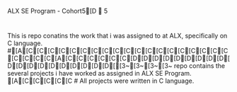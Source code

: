  ALX SE Program - Cohort5[D  5
#
 This is repo conatins the work that i was assigned to 
 at ALX, specifically on C language.
#[A[C[C[C[C[C[C[C[C[C[C[C[C[C[C[C[C[C[C[C[C[C[C[C[A[C[C[C[C[C[C[D[D[D[D[D[D[D[D[D[D[D[D[D[D[D[D[D[D[D[[3~[3~[3~[3~ repo contains the several projects i have worked as assigned in ALX SE Program.
[A[C[C[C[C[C                                                                           # All projects were written in C language.
